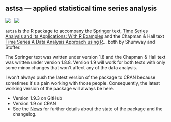 ## astsa &mdash; applied statistical time series analysis
<a href="https://github.com/nickpoison"><img src="https://img.shields.io/badge/NickyPoison-approved-ff69b4.svg?style=flat"></a>&nbsp;&nbsp;
<a href="https://github.com/nickpoison/astsa/blob/master/NEWS.md">
<img src="https://img.shields.io/badge/Latest Version-1.9+-0077be.svg?style=flat"></a>

`astsa` is the R package to accompany the [Springer](http://www.springer.com/us/book/9783319524511) text, [Time Series Analysis and Its Applications: With R Examples](http://www.stat.pitt.edu/stoffer/tsa4/)  and the Chapman & Hall text  [Time Series A Data Analysis Approach using R](http://www.stat.pitt.edu/stoffer/tsda/)... both by Shumway and Stoffer. 

The Springer text was written under version 1.8 and the Chapman & Hall text was written under version 1.8.8. Version 1.9 will work for both texts with only some minor changes that won't affect any of the data analysis. 


I won't always push the latest version of the package to CRAN because sometimes it's a pain working with those people.  Consequently, the latest working version of the package will always be here. 
 

* Version 1.9.3 on GitHub
* Version 1.9 on CRAN 
* See the [News](https://github.com/nickpoison/astsa/blob/master/NEWS.md) for further details about the state of the package and the changelog.

